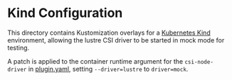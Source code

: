 # Kind Configuration

This directory contains Kustomization overlays for a [Kubernetes Kind](https://kind.sigs.k8s.io/) environment,
allowing the lustre CSI driver to be started in mock mode for testing.

A patch is applied to the container runtime argument for the `csi-node-driver` in [plugin.yaml](../../base/plugin.yaml), 
setting `--driver=lustre` to `driver=mock`.
